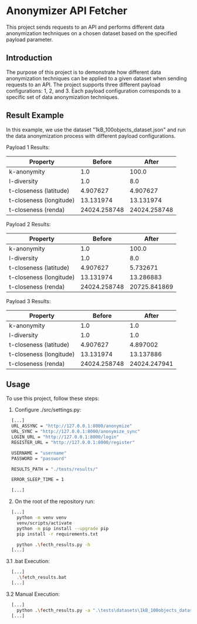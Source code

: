 ﻿
# Anonymizer API Fetcher

This project sends requests to an API and performs different data anonymization techniques on a chosen dataset based on the specified payload parameter.

## Introduction

The purpose of this project is to demonstrate how different data anonymization techniques can be applied to a given dataset when sending requests to an API. The project supports three different payload configurations: 1, 2, and 3. Each payload configuration corresponds to a specific set of data anonymization techniques.

## Result Example

In this example, we use the dataset "1kB_100objects_dataset.json" and run the data anonymization process with different payload configurations.

Payload 1 Results:

| Property                 | Before       | After       |
|--------------------------|--------------|-------------|
| k-anonymity              | 1.0          | 100.0       |
| l-diversity              | 1.0          | 8.0         |
| t-closeness (latitude)   | 4.907627     | 4.907627    |
| t-closeness (longitude)  | 13.131974    | 13.131974   |
| t-closeness (renda)      | 24024.258748 | 24024.258748|

Payload 2 Results:

| Property                 | Before       | After       |
|--------------------------|--------------|-------------|
| k-anonymity              | 1.0          | 100.0       |
| l-diversity              | 1.0          | 8.0         |
| t-closeness (latitude)   | 4.907627     | 5.732671    |
| t-closeness (longitude)  | 13.131974    | 13.286883   |
| t-closeness (renda)      | 24024.258748 | 20725.841869|


Payload 3 Results:

| Property                 | Before       | After       |
|--------------------------|--------------|-------------|
| k-anonymity              | 1.0          | 1.0         |
| l-diversity              | 1.0          | 1.0         |
| t-closeness (latitude)   | 4.907627     | 4.897002    |
| t-closeness (longitude)  | 13.131974    | 13.137886   |
| t-closeness (renda)      | 24024.258748 | 24024.247941|


## Usage

To use this project, follow these steps:

1. Configure ./src/settings.py:

```bash
  [...]
  URL_ASSYNC = "http://127.0.0.1:8000/anonymize"
  URL_SYNC = "http://127.0.0.1:8000/anonymize_sync"
  LOGIN_URL = "http://127.0.0.1:8000/login"
  REGISTER_URL = "http://127.0.0.1:8000/register"

  USERNAME = "username"
  PASSWORD = "password"

  RESULTS_PATH = "./tests/results/"

  ERROR_SLEEP_TIME = 1

  [...]
```

2. On the root of the repository run:

```bash
  [...]
    python -m venv venv
    venv/scripts/activate
    python -m pip install --upgrade pip
    pip install -r requirements.txt

    python .\fecth_results.py -h
  [...]
```

3.1 .bat Execution:

```bash
  [...]
    .\fetch_results.bat
  [...]
```

3.2 Manual Execution:

```bash
  [...]
    python .\fecth_results.py -a ".\tests\datasets\1kB_100objects_dataset.json" -t 5 -p 1 -u 2
  [...]
```

